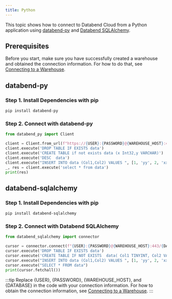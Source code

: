 ```yaml
---
title: Python
---
```


This topic shows how to connect to Databend Cloud from a Python application using [databend-py](https://pypi.org/project/databend-py/) and [Databend SQLAlchemy](https://pypi.org/project/databend-sqlalchemy/).

## Prerequisites

Before you start, make sure you have successfully created a warehouse and obtained the connection information. For how to do that, see [Connecting to a Warehouse](../02-using-databend-cloud/00-warehouses.md#connecting-to-a-warehouse-connecting).

## databend-py

### Step 1. Install Dependencies with pip

```shell
pip install databend-py
```

### Step 2. Connect with databend-py

```python
from databend_py import Client

client = Client.from_url(f"https://{USER}:{PASSWORD}@{WAREHOUSE_HOST}:443/{DATABASE}")
client.execute('DROP TABLE IF EXISTS data')
client.execute('CREATE TABLE if not exists data (x Int32,y VARCHAR)')
client.execute('DESC  data')
client.execute("INSERT INTO data (Col1,Col2) VALUES ", [1, 'yy', 2, 'xx'])
_, res = client.execute('select * from data')
print(res)
```

## databend-sqlalchemy

### Step 1. Install Dependencies with pip

```shell
pip install databend-sqlalchemy
```

### Step 2. Connect with Databend SQLAlchemy

```python
from databend_sqlalchemy import connector

cursor = connector.connect(f"{USER}:{PASSWORD}@{WAREHOUSE_HOST}:443/{DATABASE}?secure=true").cursor()
cursor.execute('DROP TABLE IF EXISTS data')
cursor.execute('CREATE TABLE IF NOT EXISTS  data( Col1 TINYINT, Col2 VARCHAR )')
cursor.execute("INSERT INTO data (Col1,Col2) VALUES ", [1, 'yy', 2, 'xx'])
cursor.execute("SELECT * FROM data")
print(cursor.fetchall())
```

:::tip
Replace {USER}, {PASSWORD}, {WAREHOUSE_HOST}, and {DATABASE} in the code with your connection information. For how to obtain the connection information, see [Connecting to a Warehouse](../02-using-databend-cloud/00-warehouses.md#connecting-to-a-warehouse-connecting).
:::
